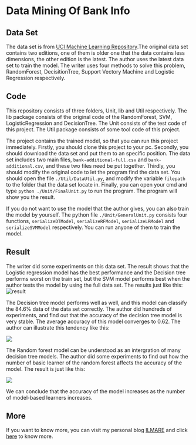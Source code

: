 # Data Mining Of Bank Info
## Data Set

The data set is from [UCI Machine Learning Repository](http://archive.ics.uci.edu/ml/datasets/Bank+Marketing).The original data set contains two editions, one of them is older one that the data contains less dimensions, the other edition is the latest. The author uses the latest data set to train the model. The writer uses four methods to solve this problem, RandomForest, DecisitionTree, Support Vectory Machine and Logistic Regression respectively.

## Code

This repository consists of three folders, Unit, lib and Util respectively. The lib package consists of the original code of the RandomForest, SVM, LogisticRegression and DecisionTree. The Unit consists of the test code of this project. The Util package consists of some tool code of this project.

The project contains the trained model, so that you can run this project immediately. Firstly, you should clone this project to your pc. Secondly, you should download the data set and put them to an specific position. The data set includes two main files, `bank-additional-full.csv` and `bank-additional.csv`, and these two files need be put together. Thirdly, you should modify the original code to let the program find the data set. You should open the file `./Util/DataUtil.py`, and modify the variable `filepath` to the folder that the data set locate in. Finally, you can open your cmd and type `python ./Unit/FinalUnit.py` to run the program. The program will show you the result.

If you do not want to use the model that the author gives, you can also train the model by yourself. The python file `./Unit/GeneralUnit.py` consists four functions, `serializeDTModel`, `serializeRFModel`, `serializeLRModel` and `serializeSVMModel` respectively. You can run anyone of them to train the model.

## Result

The writer did some experiments on this data set. The result shows that the Logistic regression model has the best performance and the Decision tree performs worst on the train set, but the SVM model performs best when the author tests the model by using the full data set. The results just like this:![result](https://github.com/yhswjtuILMARE/DataMiningOfBank/blob/master/Images/result.png)

<p>The Decision tree model performs well as well, and this model can classify the 84.6% data of the data set correctly. The author did hundreds of experiments, and find out that the accuracy of the decision tree model is very stable. The average accuracy of this model converges to 0.62. The author can illustrate this tendency like this:</p><img src="https://github.com/yhswjtuILMARE/DataMiningOfBank/blob/master/Images/dt.png"/>
<p>The Random forest model can be understood as an intergration of many decision tree models. The author did some experiments to find out how the number of basic learner of the random forest affects the accuracy of the model. The result is just like this:</p><img src="https://github.com/yhswjtuILMARE/DataMiningOfBank/blob/master/Images/rf.png"/><p>We can conclude that the accuracy of the model increases as the number of model-based learners increases. </p>
<h2>More</h2>
<p>If you want to know more, you can visit my personal blog <a href="http://www.ilmareblog.com" target="_blank">ILMARE</a> and click <a href="http://www.ilmareblog.com/blog/GenArticleController?article_id=f60a3ead-df93-4fbf-a726-efe731ac9539&visitor_id=notlogin">here</a> to know more.</p>
